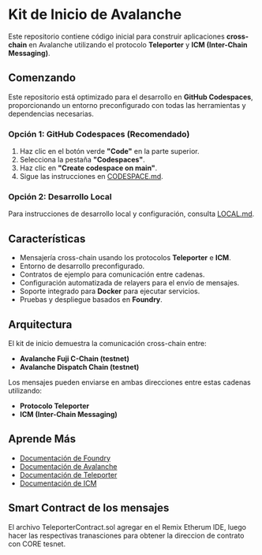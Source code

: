 # Kit de Inicio de Avalanche

Este repositorio contiene código inicial para construir aplicaciones **cross-chain** en Avalanche utilizando el protocolo **Teleporter** y **ICM (Inter-Chain Messaging)**.

## Comenzando

Este repositorio está optimizado para el desarrollo en **GitHub Codespaces**, proporcionando un entorno preconfigurado con todas las herramientas y dependencias necesarias.

### Opción 1: GitHub Codespaces (Recomendado)

1. Haz clic en el botón verde **"Code"** en la parte superior.
2. Selecciona la pestaña **"Codespaces"**.
3. Haz clic en **"Create codespace on main"**.
4. Sigue las instrucciones en [CODESPACE.md](./CODESPACE.md).

### Opción 2: Desarrollo Local

Para instrucciones de desarrollo local y configuración, consulta [LOCAL.md](./LOCAL.md).

## Características

- Mensajería cross-chain usando los protocolos **Teleporter** e **ICM**.
- Entorno de desarrollo preconfigurado.
- Contratos de ejemplo para comunicación entre cadenas.
- Configuración automatizada de relayers para el envío de mensajes.
- Soporte integrado para **Docker** para ejecutar servicios.
- Pruebas y despliegue basados en **Foundry**.

## Arquitectura

El kit de inicio demuestra la comunicación cross-chain entre:
- **Avalanche Fuji C-Chain (testnet)**
- **Avalanche Dispatch Chain (testnet)**

Los mensajes pueden enviarse en ambas direcciones entre estas cadenas utilizando:
- **Protocolo Teleporter**
- **ICM (Inter-Chain Messaging)**

## Aprende Más

- [Documentación de Foundry](https://book.getfoundry.sh/)
- [Documentación de Avalanche](https://docs.avax.network/)
- [Documentación de Teleporter](https://docs.avax.network/build/cross-chain/teleporter/overview)
- [Documentación de ICM](https://docs.avax.network/build/cross-chain/icm/overview)

## Smart Contract de los mensajes
El archivo  TeleporterContract.sol agregar en el Remix Etherum IDE, luego hacer las respectivas tranasciones para obtener la direccion de contrato con CORE tesnet.
